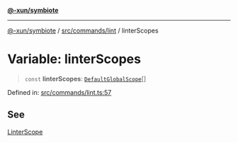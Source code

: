 [**@-xun/symbiote**](../../../../README.md)

***

[@-xun/symbiote](../../../../README.md) / [src/commands/lint](../README.md) / linterScopes

# Variable: linterScopes

> `const` **linterScopes**: [`DefaultGlobalScope`](../../../configure/enumerations/DefaultGlobalScope.md)[]

Defined in: [src/commands/lint.ts:57](https://github.com/Xunnamius/symbiote/blob/726d79e4b4249d13e12a53938af9a921099a47e6/src/commands/lint.ts#L57)

## See

[LinterScope](../../../configure/enumerations/DefaultGlobalScope.md)

